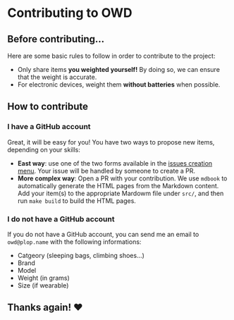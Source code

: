 # Contributing to OWD

## Before contributing...

Here are some basic rules to follow in order to contribute to the project:

* Only share items **you weighted yourself!** By doing so, we can ensure that the weight is accurate.
* For electronic devices, weight them **without batteries** when possible. 

## How to contribute

### I have a GitHub account

Great, it will be easy for you! You have two ways to propose new items, depending on your skills:

* **East way**: use one of the two forms available in the [issues creation menu](https://github.com/OpenWeightDatabase/OpenWeightDatabase/issues/new/choose). Your issue will be handled by someone to create a PR.
* **More complex way**: Open a PR with your contribution. We use `mdbook` to automatically generate the HTML pages from the Markdown content. Add your item(s) to the appropriate Mardowm file under `src/`, and then run `make build` to build the HTML pages. 

### I do not have a GitHub account

If you do not have a GitHub account, you can send me an email to `owd@plop.name` with the following informations:

* Catgeory (sleeping bags, climbing shoes...)
* Brand
* Model
* Weight (in grams)
* Size (if wearable)

## Thanks again! :heart:
